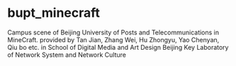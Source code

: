 # bupt_minecraft
Campus scene of Beijing University of Posts and Telecommunications in MineCraft. provided by Tan Jian, Zhang Wei, Hu Zhongyu, Yao Chenyan, Qiu bo etc. in School of Digital Media and Art Design Beijing Key Laboratory of Network System and Network Culture
